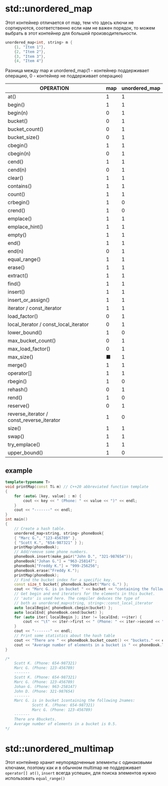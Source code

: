 # std::unordered_map
Этот контейнер отличается от map, тем что здесь ключи не сортируются, соответственно если нам не важен порядок, то можем выбрать в этот контейнер для большей производительности.
```cpp
unordered_map<int, string> m {
	{1, "Item 1"},
	{2, "Item 2"},
	{3, "Item 3"},
	{4, "Item 4"}
```

Разница между map и unordered_map(1 - контейнер поддерживает операцию, 0 - контейнер не поддерживает операцию)

| OPERATION                                 | map | unordered_map |
| ----------------------------------------- | --- | ------------- |
| at()                                      | 1   | 1             |
| begin()                                   | 1   | 1             |
| begin(n)                                  | 0   | 1             |
| bucket()                                  | 0   | 1             |
| bucket_count()                            | 0   | 1             |
| bucket_size()                             | 0   | 1             |
| cbegin()                                  | 1   | 1             |
| cbegin(n)                                 | 0   | 1             |
| cend()                                    | 1   | 1             |
| cend(n)                                   | 0   | 1             |
| clear()                                   | 1   | 1             |
| contains()                                | 1   | 1             |
| count()                                   | 1   | 1             |
| crbegin()                                 | 1   | 0             |
| crend()                                   | 1   | 0             |
| emplace()                                 | 1   | 1             |
| emplace_hint()                            | 1   | 1             |
| empty()                                   | 1   | 1             |
| end()                                     | 1   | 1             |
| end(n)                                    | 0   | 1             |
| equal_range()                             | 1   | 1             |
| erase()                                   | 1   | 1             |
| extract()                                 | 1   | 1             |
| find()                                    | 1   | 1             |
| insert()                                  | 1   | 1             |
| insert_or_assign()                        | 1   | 1             |
| iterator / const_iterator                 | 1   | 1             |
| load_factor()                             | 0   | 1             |
| local_iterator / const_local_iterator     | 0   | 1             |
| lower_bound()                             | 1   | 0             |
| max_bucket_count()                        | 0   | 1             |
| max_load_factor()                         | 0   | 1             |
| max_size()                                | ■   | 1             |
| merge()                                   | 1   | 1             |
| operator[]                                | 1   | 1             |
| rbegin()                                  | 1   | 0             |
| rehash()                                  | 0   | 1             |
| rend()                                    | 1   | 0             |
| reserve()                                 | 0   | 1             |
| reverse_iterator / const_reverse_iterator | 1   | 0             |
| size()                                    | 1   | 1             |
| swap()                                    | 1   | 1             |
| try_emplace()                             | 1   | 1             |
| upper_bound()                             | 1   | 0             |

## example
```cpp
template<typename T>
void printMap(const T& m) // C++20 abbreviated function template
{
	for (auto& [key, value] : m) {
		cout << key << " (Phone: " << value << ")" << endl;
	}
	cout << "-------" << endl;
}
int main()
{
	// Create a hash table.
	unordered_map<string, string> phoneBook{
	{ "Marc G.", "123-456789" },
	{ "Scott K.", "654-987321" } };
	printMap(phoneBook);
	// Add/remove some phone numbers.
	phoneBook.insert(make_pair("John D.", "321-987654"));
	phoneBook["Johan G."] = "963-258147";
	phoneBook["Freddy K."] = "999-256256";
	phoneBook.erase("Freddy K.");
	printMap(phoneBook);
	// Find the bucket index for a specific key.
	const size_t bucket{ phoneBook.bucket("Marc G.") };
	cout << "Marc G. is in bucket " << bucket << "containing the following " << phoneBook.bucket_size(bucket) << "names:" << endl;
	// Get begin and end iterators for the elements in this bucket.
	// 'auto' is used here. The compiler deduces the type of
	// both as unordered_map<string, string>::const_local_iterator
	auto localBegin{ phoneBook.cbegin(bucket) };
	auto localEnd{ phoneBook.cend(bucket) };
	for (auto iter{ localBegin }; iter != localEnd; ++iter) {
		cout << "\t" << iter->first << " (Phone: " << iter->second << ")" << endl;
	}
	cout << "-------" << endl;
	// Print some statistics about the hash table
	cout << "There are " << phoneBook.bucket_count() << "buckets." << endl;
	cout << "Average number of elements in a bucket is " << phoneBook.load_factor() << "." << endl;
}

/*
	Scott K. (Phone: 654-987321)
	Marc G. (Phone: 123-456789)
	-------
	Scott K. (Phone: 654-987321)
	Marc G. (Phone: 123-456789)
	Johan G. (Phone: 963-258147)
	John D. (Phone: 321-987654)
	-------
	Marc G. is in bucket 1containing the following 2names:
	        Scott K. (Phone: 654-987321)
	        Marc G. (Phone: 123-456789)
	-------
	There are 8buckets.
	Average number of elements in a bucket is 0.5.
*/
```

# std::unordered_multimap
Этот контейнер хранит неупорядоченные элементы с одинаковыми ключами, поэтому как и в обычном multimap не поддерживает `operator[] at()`, `insert` всегда успешен, для поиска элементов нужно использовать `equal_range()`